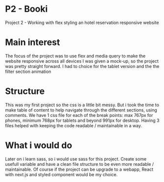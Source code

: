 # P2 - Booki
Project 2 - Working with flex styling an hotel reservation responsive website

# Main interest
The focus of the project was to use flex and media query to make the website responsive across all devices
I was given a mock-up, so the project was pretty straight forward.
I had to choice for the tablet version and the the filter section animation

# Structure
This was my first project so the css is a little bit messy. But i took the time to make table of content
to help navigate through the different sections, using comments.
We have 1 css file for each of the break points: max 767px for phones, minimum 768px for tablets and beyond 991px for desktop.
Having 3 files helped with keeping the code readable / maintainable in a way.

# What i would do
Later on i learn sass, so i would use sass for this project.
Create some usefull variable and have a clean file structure to be even more readable / maintainable.
Of course if the project can be upgrade to a webapp, React with next.js and styled component would be my choice.
